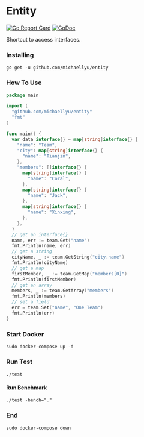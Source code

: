 Entity
========
[![Go Report Card][go-report-image]][go-report-url]
[![GoDoc][godoc-image]][godoc-url]

[go-report-image]: https://goreportcard.com/badge/github.com/michaellyu/entity
[go-report-url]: https://goreportcard.com/report/github.com/michaellyu/entity
[godoc-image]: https://godoc.org/github.com/michaellyu/entity/lint?status.svg
[godoc-url]: https://godoc.org/github.com/michaellyu/entity

Shortcut to access interfaces.

### Installing
```shell
go get -u github.com/michaellyu/entity
```

### How To Use

```go
package main

import (
  "github.com/michaellyu/entity"
  "fmt"
)

func main() {
  var data interface{} = map[string]interface{} {
    "name": "Team",
    "city": map[string]interface{} {
      "name": "Tianjin",
    },
    "members": []interface{} {
      map[string]interface{} {
        "name": "Coral",
      },
      map[string]interface{} {
        "name": "Jack",
      },
      map[string]interface{} {
        "name": "Xinxing",
      },
    },
  }
  // get an interface{}
  name, err := team.Get("name")
  fmt.Println(name, err)
  // get a string
  cityName, _ := team.GetString("city.name")
  fmt.Println(cityName)
  // get a map
  firstMember, _ := team.GetMap("members[0]")
  fmt.Println(firstMember)
  // get an array
  members, _ := team.GetArray("members")
  fmt.Println(members)
  // set a field
  err = team.Set("name", "One Team")
  fmt.Println(err)
}
```

### Start Docker

```shell
sudo docker-compose up -d
```

### Run Test

```shell
./test
```

#### Run Benchmark

```shell
./test -bench="."
```

### End

```shell
sudo docker-compose down
```

